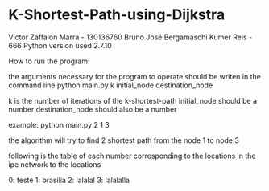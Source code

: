 # K-Shortest-Path-using-Dijkstra


Victor Zaffalon Marra - 130136760
Bruno José Bergamaschi Kumer Reis - 666
Python version used 2.7.10

How to run the program:

the arguments necessary for the program to operate should be writen in the command line
python main.py k initial_node destination_node

k is the number of iterations of the k-shortest-path
initial_node should be a number
destination_node should also be a number

example: python main.py 2 1 3

the algorithm will try to find 2 shortest path from the node 1 to node 3


following is the table of each number corresponding to the locations in the ipe network to the locations

0: teste
1: brasilia
2: lalalal
3: lalalalla

